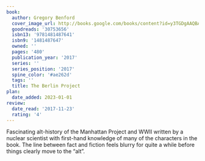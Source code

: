 ```yaml
---
book:
  author: Gregory Benford
  cover_image_url: http://books.google.com/books/content?id=y3TGDgAAQBAJ&printsec=frontcover&img=1&zoom=1&edge=curl&source=gbs_api
  goodreads: '30753656'
  isbn13: '9781481487641'
  isbn9: '1481487647'
  owned: ''
  pages: '480'
  publication_year: '2017'
  series: ''
  series_position: '2017'
  spine_color: '#ae262d'
  tags: ''
  title: The Berlin Project
plan:
  date_added: 2023-01-01
review:
  date_read: '2017-11-23'
  rating: '4'
---
```


Fascinating alt-history of the Manhattan Project and WWII written by a nuclear scientist with first-hand knowledge of many of the characters in the book. The line between fact and fiction feels blurry for quite a while before things clearly move to the “alt”.
